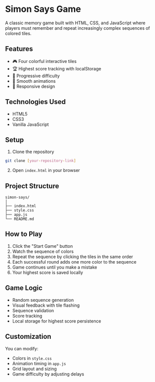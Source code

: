 # Simon Says Game

A classic memory game built with HTML, CSS, and JavaScript where players must remember and repeat increasingly complex sequences of colored tiles.

## Features

- 🎮 Four colorful interactive tiles
- 🏆 Highest score tracking with localStorage
- 🎯 Progressive difficulty
- 💫 Smooth animations
- 📱 Responsive design

## Technologies Used

- HTML5
- CSS3
- Vanilla JavaScript

## Setup

1. Clone the repository
```bash
git clone [your-repository-link]
```

2. Open `index.html` in your browser

## Project Structure

```
simon-says/
│
├── index.html
├── style.css
├── app.js
└── README.md
```

## How to Play

1. Click the "Start Game" button
2. Watch the sequence of colors
3. Repeat the sequence by clicking the tiles in the same order
4. Each successful round adds one more color to the sequence
5. Game continues until you make a mistake
6. Your highest score is saved locally

## Game Logic

- Random sequence generation
- Visual feedback with tile flashing
- Sequence validation
- Score tracking
- Local storage for highest score persistence

## Customization

You can modify:
- Colors in `style.css`
- Animation timing in `app.js`
- Grid layout and sizing
- Game difficulty by adjusting delays





